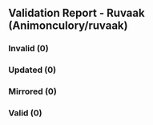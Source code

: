 ## Validation Report - Ruvaak (Animonculory/ruvaak)


### Invalid (0)
### Updated (0)
### Mirrored (0)
### Valid (0)
